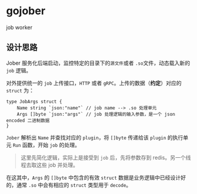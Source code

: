 # gojober

job worker

## 设计思路

Jober 服务化后端启动，监控特定的目录下的`源文件`或者 `.so`文件，动态载入新的 `job` 逻辑。

对外提供统一的 `job` 上传接口，`HTTP` 或者 `gRPC`。上传的数据（**约定**）对应的 `struct` 为：

``` golang
type JobArgs struct {
    Name string `json:"name"` // job name --> .so 处理单元
    Args []byte `json:"args"` // job 处理逻辑的输入参数，是一个 json encoded 二进制数据
}
```

`Jober` 解析出 `Name` 并查找对应的 `plugin`，将 `[]byte` 传递给该 `plugin` 的执行单元 `Run` 函数，开始 `job` 的处理。

> 这里先简化逻辑，实际上是接受到 `job` 后，先将参数存到 redis。另一个线程去取这些 job 并处理。


在这其中，`Args` 的 `[]byte` 中包含的有效 `struct` 数据是业务逻辑中已经设计好的，通常 `.so` 中会有相应的 `struct` 类型用于 `decode`。